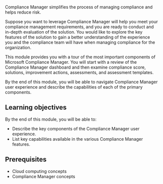 Compliance Manager simplifies the process of managing compliance and helps reduce risk.

Suppose you want to leverage Compliance Manager will help you meet your compliance management requirements, and you are ready to conduct and in-depth evaluation of the solution. You would like to explore the key features of the solution to gain a better understanding of the experience you and the compliance team will have when managing compliance for the organization.

This module provides you with a tour of the most important components of Microsoft Compliance Manager. You will start with a review of the Compliance Manager dashboard and then examine compliance score, solutions, improvement actions, assessments, and assessment templates.

By the end of this module, you will be able to navigate Compliance Manager user experience and describe the capabilities of each of the primary components.

## Learning objectives

By the end of this module, you will be able to:

- Describe the key components of the Compliance Manager user experience.
- List key capabilities available in the various Compliance Manager features.


## Prerequisites

- Cloud computing concepts
- Compliance Manager concepts
